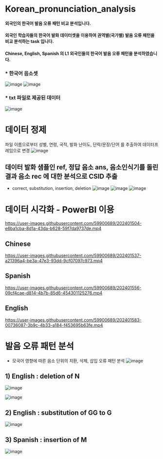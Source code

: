 # Korean_pronunciation_analysis
#### 외국인의 한국어 발음 오류 패턴 비교 분석입니다.
#### 외국인 학습자들의 한국어 발화 데이터셋을 이용하여 권역별(국가별) 발음 오류 패턴을 비교 분석하는 task 입니다.
#### Chinese, English, Spanish 의 L1 외국인들의 한국어 발음 오류 패턴을 분석하였습니다.

### * 한국어 음소셋
![image](https://user-images.githubusercontent.com/59900689/202398402-1fe81a92-678e-448b-9ab7-d06c6b4c0a98.png)
![image](https://user-images.githubusercontent.com/59900689/202398523-3d5be012-dd62-4d59-8303-450fb0a64988.png)

### * txt 파일로 제공된 데이터
![image](https://user-images.githubusercontent.com/59900689/202400329-14a76622-74ba-4ad1-97fe-e430da7dc2eb.png)

# 데이터 정제
파일 이름으로부터 성별, 연령, 국적, 발화 난이도, 단락/문장/단어 를 추출하여 데이터프레임으로 변경
![image](https://user-images.githubusercontent.com/59900689/202400837-c4b4b4bf-32e3-4d1f-8bf7-f2a6bbc26b49.png)

## 데이터 발화 샘플인 ref, 정답 음소 ans, 음소인식기를 돌린 결과 음소 rec 에 대한 분석으로 CSID 추출 
- correct, substitution, insertion, deletion
![image](https://user-images.githubusercontent.com/59900689/202401185-3cb2648d-25cd-494e-beb5-47170efcfd87.png)
![image](https://user-images.githubusercontent.com/59900689/202401224-ef0a2976-ae47-491a-a7d2-cd62aec27394.png)
![image](https://user-images.githubusercontent.com/59900689/202401270-3cd5694a-a281-41bf-86bf-b4d3575caf4d.png)

# 데이터 시각화 - PowerBI 이용


https://user-images.githubusercontent.com/59900689/202401504-e6ba1cba-8d1a-43da-b628-59f7da9737de.mp4


## Chinese


https://user-images.githubusercontent.com/59900689/202401537-a21396a4-be3a-47e3-93dd-9cf07097c973.mp4


## Spanish


https://user-images.githubusercontent.com/59900689/202401556-09cf4cae-d814-4b7b-85d6-454301125276.mp4


## English


https://user-images.githubusercontent.com/59900689/202401583-00736087-3b9c-4b33-a184-f453695b63fe.mp4


# 발음 오류 패턴 분석
- 모국어 영향에 따른 음소 단위의 치환, 삭제, 삽입 오류 패턴 분석
![image](https://user-images.githubusercontent.com/59900689/202401684-913efd6e-1268-4bfb-ada7-bcd0a2e0a78d.png)

## 1) English : deletion of N
![image](https://user-images.githubusercontent.com/59900689/202402035-ebe560b5-6207-4f51-bb77-9be153c8df96.png)
  
  ![image](https://user-images.githubusercontent.com/59900689/202402448-32325195-784f-4510-b3a0-2c0544f08c8a.png)


## 2) English : substitution of GG to G
 ![image](https://user-images.githubusercontent.com/59900689/202402610-7aacf73e-e02c-45f2-b4aa-2e954f203d33.png)
  
## 3) Spanish : insertion of M
  ![image](https://user-images.githubusercontent.com/59900689/202402674-c4e078fe-2d76-4557-a299-01a946fcb7dc.png)


